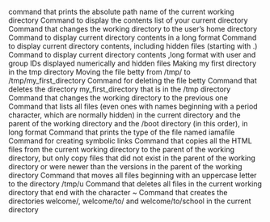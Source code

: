command that prints the absolute path name of the current working directory
Command to display the contents list of your current directory
Command that changes the working directory to the user’s home directory
Command to display current directory contents in a long format
Command to display current directory contents, including hidden files (starting with .)
Command to display current directory contents ,long format with user and group IDs displayed numerically and hidden files
Making my first directory in the tmp directory
Moving the file betty from /tmp/ to /tmp/my_first_directory
Command for deleting the file betty
Command that deletes the directory my_first_directory that is in the /tmp directory
Command that changes the working directory to the previous one
Command that lists all files (even ones with names beginning with a period character, which are normally hidden) in the current directory and the parent of the working directory and the /boot directory (in this order), in long format
Command that prints the type of the file named iamafile
Command for creating symbolic links
Command that copies all the HTML files from the current working directory to the parent of the working directory, but only copy files that did not exist in the parent of the working directory or were newer than the versions in the parent of the working directory
Command that moves all files beginning with an uppercase letter to the directory /tmp/u
Command that deletes all files in the current working directory that end with the character ~
Command that creates the directories welcome/, welcome/to/ and welcome/to/school in the current directory
